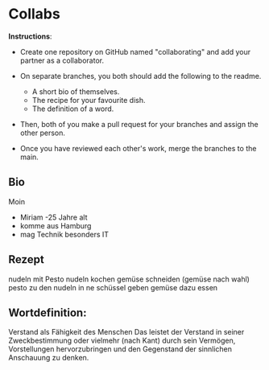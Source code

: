 # Collabs

**Instructions**:

- Create one repository on GitHub named "collaborating" and add your partner as a collaborator.
- On separate branches, you both should add the following to the readme.

  - A short bio of themselves.
  - The recipe for your favourite dish.
  - The definition of a word.

- Then, both of you make a pull request for your branches and assign the other person.
- Once you have reviewed each other's work, merge the branches to the main.


## Bio
Moin 
- Miriam
-25 Jahre alt
- komme aus Hamburg
- mag Technik besonders IT

## Rezept
nudeln mit Pesto
nudeln kochen 
gemüse schneiden (gemüse nach wahl)
pesto zu den nudeln in ne schüssel geben
gemüse dazu 
essen 



## Wortdefinition:

Verstand als Fähigkeit des Menschen
Das leistet der Verstand in seiner Zweckbestimmung oder vielmehr (nach Kant) durch sein Vermögen, Vorstellungen hervorzubringen und den Gegenstand der sinnlichen Anschauung zu denken.


